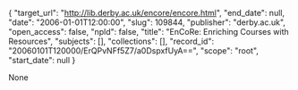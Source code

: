 {
  "target_url": "http://lib.derby.ac.uk/encore/encore.html", 
  "end_date": null, 
  "date": "2006-01-01T12:00:00", 
  "slug": 109844, 
  "publisher": "derby.ac.uk", 
  "open_access": false, 
  "npld": false, 
  "title": "EnCoRe: Enriching Courses with Resources", 
  "subjects": [], 
  "collections": [], 
  "record_id": "20060101T120000/ErQPvNFf5Z7/a0DspxfUyA==", 
  "scope": "root", 
  "start_date": null
}

None